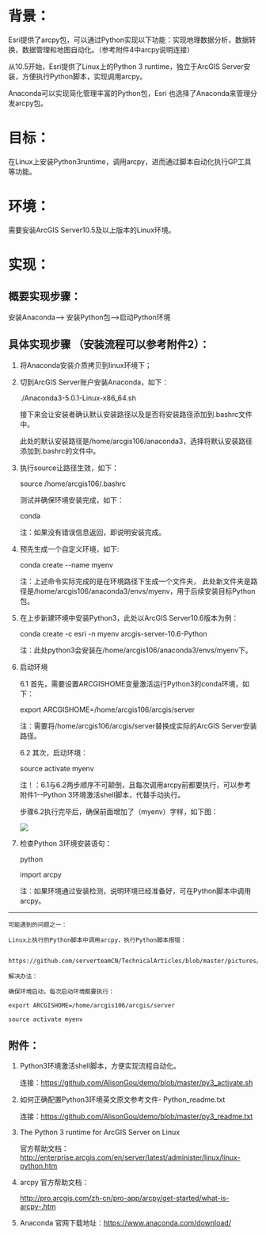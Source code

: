 # 背景： #
Esri提供了arcpy包，可以通过Python实现以下功能：实现地理数据分析，数据转换，数据管理和地图自动化。（参考附件4中arcpy说明连接）

从10.5开始，Esri提供了Linux上的Python 3 runtime，独立于ArcGIS Server安装，方便执行Python脚本，实现调用arcpy。

Anaconda可以实现简化管理丰富的Python包，Esri 也选择了Anaconda来管理分发arcpy包。

# 目标：

在Linux上安装Python3runtime，调用arcpy，进而通过脚本自动化执行GP工具等功能。

# 环境： #

需要安装ArcGIS Server10.5及以上版本的Linux环境。

# 实现： #

## 概要实现步骤： ##

 安装Anaconda--> 安装Python包-->启动Python环境



## 具体实现步骤 （安装流程可以参考附件2）：

1.	将Anaconda安装介质拷贝到linux环境下；

2.	切到ArcGIS  Server账户安装Anaconda，如下：

    ./Anaconda3-5.0.1-Linux-x86_64.sh

    接下来会让安装者确认默认安装路径以及是否将安装路径添加到.bashrc文件中。
    
	此处的默认安装路径是/home/arcgis106/anaconda3，选择将默认安装路径添加到.bashrc的文件中。
 
 

3.	执行source让路径生效，如下：

	source /home/arcgis106/.bashrc 

	测试并确保环境安装完成，如下：

	conda

	注：如果没有错误信息返回，即说明安装完成。

4.	预先生成一个自定义环境，如下:

	
	conda create --name myenv

	注：上述命令实际完成的是在环境路径下生成一个文件夹，
	此处新文件夹是路径是/home/arcgis106/anaconda3/envs/myenv，用于后续安装目标Python包。

5.	在上步新建环境中安装Python3，此处以ArcGIS Server10.6版本为例：

	conda create -c esri -n myenv arcgis-server-10.6-Python
	
	注：此处python3会安装在/home/arcgis106/anaconda3/envs/myenv下。
 
6.	启动环境

	6.1 首先，需要设置ARCGISHOME变量激活运行Python3的conda环境，如下：

	export ARCGISHOME=/home/arcgis106/arcgis/server

	注：需要将/home/arcgis106/arcgis/server替换成实际的ArcGIS Server安装路径。

	6.2 其次，启动环境：
	
	source activate myenv

	注！：6.1与6.2两步顺序不可颠倒，且每次调用arcpy前都要执行，可以参考附件1--Python 3环境激活shell脚本，代替手动执行。

	步骤6.2执行完毕后，确保前面增加了（myenv）字样，如下图：

	![](https://i.imgur.com/ppWC0w9.png)
 
7.	检查Python 3环境安装语句：

	python

	import arcpy

	注：如果环境通过安装检测，说明环境已经准备好，可在Python脚本中调用arcpy。







----------






	可能遇到的问题之一：

	Linux上执行的Python脚本中调用arcpy，执行Python脚本报错：

	   																https://github.com/serverteamCN/TechnicalArticles/blob/master/pictures/linux%E8%B0%83%E7%94%A8arcpy%E6%8A%A5%E9%94%99%E6%88%AA%E5%9B%BE.png
 
	解决办法：

	确保环境启动，每次启动环境都要执行：

	export ARCGISHOME=/home/arcgis106/arcgis/server

	source activate myenv


## 附件： ##
1.	Python3环境激活shell脚本，方便实现流程自动化。

 	连接：https://github.com/AlisonGou/demo/blob/master/py3_activate.sh

2.	如何正确配置Python3环境英文原文参考文件- Python_readme.txt

    连接：https://github.com/AlisonGou/demo/blob/master/py3_readme.txt
3. The Python 3 runtime for ArcGIS Server on Linux

	官方帮助文档：
	http://enterprise.arcgis.com/en/server/latest/administer/linux/linux-python.htm


4. 	arcpy 官方帮助文档：

	http://pro.arcgis.com/zh-cn/pro-app/arcpy/get-started/what-is-arcpy-.htm

3.	Anaconda 官网下载地址：https://www.anaconda.com/download/



